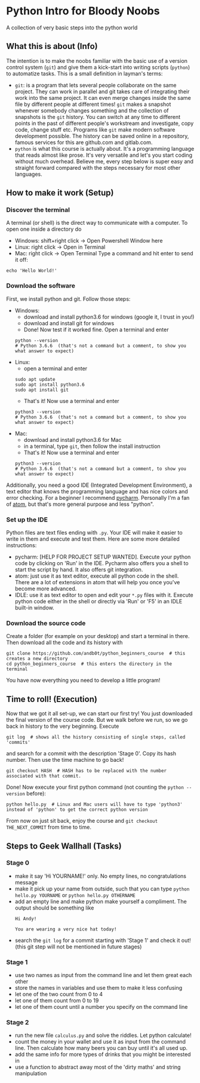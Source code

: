 # Python Intro for Bloody Noobs
A collection of very basic steps into the python world


## What this is about (Info)
The intention is to make the noobs familiar with the basic use of a version control system (`git`) and give them a kick-start into writing scripts (`python`) to automatize tasks. This is a small definition in layman's terms:
* `git`: is a program that lets several people collaborate on the same project. They can work in parallel and git takes care of integrating their work into the same project. It can even merge changes inside the same file by different people at different times! `git` makes a snapshot whenever somebody changes something and the collection of snapshots is the `git` history. You can switch at any time to different points in the past of different people's workstream and investigate, copy code, change stuff etc. Programs like `git` make modern software development possible. The history can be saved online in a repository, famous services for this are github.com and gitlab.com.
* `python` is what this course is actually about. It's a programming language that reads almost like prose. It's very versatile and let's you start coding without much overhead. Believe me, every step below is super easy and straight forward compared with the steps necessary for most other languages.


## How to make it work (Setup)

### Discover the terminal
A terminal (or shell) is the direct way to communicate with a computer. To open one inside a directory do
* Windows: shift+right click -> Open Powershell Window here
* Linux: right click -> Open in Terminal
* Mac: right click -> Open Terminal
Type a command and hit enter to send it off:
```shell
echo 'Hello World!'
```


### Download the software

First, we install python and git. Follow those steps:
* Windows:
  * download and install python3.6 for windows (google it, I trust in you!)
  * download and install git for windows
  * Done! Now test if it worked fine. Open a terminal and enter
  ```shell
  python --version
  # Python 3.6.6  (that's not a command but a comment, to show you what answer to expect)
  ```
* Linux:
  * open a terminal and enter
  ```shell
  sudo apt update
  sudo apt install python3.6
  sudo apt install git
  ```
  * That's it! Now use a terminal and enter
  ```shell
  python3 --version
  # Python 3.6.6  (that's not a command but a comment, to show you what answer to expect)
  ```
* Mac:
   * download and install python3.6 for Mac
   * in a terminal, type `git`, then follow the install instruction
   * That's it! Now use a terminal and enter
  ```shell
  python3 --version
  # Python 3.6.6  (that's not a command but a comment, to show you what answer to expect)
  ```
Additionally, you need a good IDE (Integrated Development Environment), a text editor that knows the programming language and has nice colors and error checking. For a beginner I recommend [pycharm](https://www.jetbrains.com/pycharm/). Personally I'm a fan of [atom](https://atom.io/), but that's more general purpose and less "python".


### Set up the IDE
Python files are text files ending with `.py`. Your IDE will make it easier to write in them and execute and test them. Here are some more detailed instructions:
* pycharm: [HELP FOR PROJECT SETUP WANTED]. Execute your python code by clicking on 'Run' in the IDE. Pycharm also offers you a shell to start the script by hand. It also offers git integration.
* atom: just use it as text editor, execute all python code in the shell. There are a lot of extensions in atom that will help you once you've become more advanced.
* IDLE: use it as text editor to open and edit your `*.py` files with it. Execute python code either in the shell or directly via 'Run' or 'F5' in an IDLE built-in window.


### Download the source code
Create a folder (for example on your desktop) and start a terminal in there. Then download all the code and its history with
```shell
git clone https://github.com/andb0t/python_beginners_course  # this creates a new directory
cd python_beginners_course  # this enters the directory in the terminal
```
You have now everything you need to develop a little program!


## Time to roll! (Execution)
Now that we got it all set-up, we can start our first try! You just downloaded the final version of the course code. But we walk before we run, so we go back in history to the very beginning. Execute
```shell
git log  # shows all the history consisting of single steps, called 'commits'
```
and search for a commit with the description 'Stage 0'. Copy its hash number. Then use the time machine to go back!
```shell
git checkout HASH  # HASH has to be replaced with the number associated with that commit.
```

Done! Now execute your first python command (not counting the `python --version` before):
```shell
python hello.py  # Linux and Mac users will have to type 'python3' instead of 'python' to get the correct python version
```
From now on just sit back, enjoy the course and `git checkout THE_NEXT_COMMIT` from time to time.


## Steps to Geek Wallhall (Tasks)

### Stage 0
* make it say 'Hi YOURNAME!' only. No empty lines, no congratulations message
* make it pick up your name from outside, such that you can type `python hello.py YOURNAME` or `python hello.py OTHERNAME`
* add an empty line and make python make yourself a compliment. The output should be something like
  ```
  Hi Andy!

  You are wearing a very nice hat today!
  ```
* search the `git log` for a commit starting with 'Stage 1' and check it out! (this git step will not be mentioned in future stages)

### Stage 1
* use two names as input from the command line and let them great each other
* store the names in variables and use them to make it less confusing
* let one of the two count from 0 to 4
* let one of them count from 0 to 19
* let one of them count until a number you specify on the command line

### Stage 2
* run the new file `calculus.py` and solve the riddles. Let python calculate!
* count the money in your wallet and use it as input from the command line. Then calculate how many beers you can buy until it's all used up.
* add the same info for more types of drinks that you might be interested in
* use a function to abstract away most of the 'dirty maths' and string manipulation
